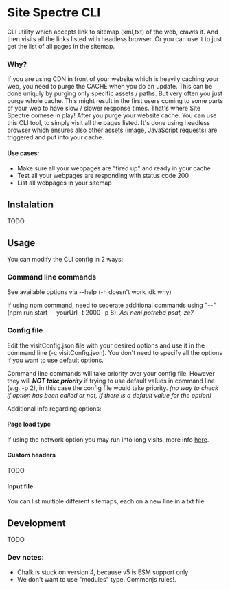 # Site Spectre CLI

CLI utility which accepts link to sitemap (xml,txt) of the web, crawls it. And then visits all the links listed with headless browser. Or you can use it to just get the list of all pages in the sitemap.

### Why?

If you are using CDN in front of your website which is heavily caching your web, you need to purge the CACHE when you do an update. This can be done uniquly by purging only specific assets / paths. But very often you just purge whole cache.
This might result in the first users coming to some parts of your web to have slow / slower response times. That's where Site Spectre comese in play! After you purge your website cache. You can use this CLI tool, to simply visit all the pages listed. It's done using headless browser which ensures also other assets (image, JavaScript requests) are triggered and put into your cache.

#### Use cases:

- Make sure all your webpages are "fired up" and ready in your cache
- Test all your webpages are responding with status code 200
- List all webpages in your sitemap

## Instalation

TODO

## Usage

You can modify the CLI config in 2 ways:

### Command line commands
See available options via --help (-h doesn't work idk why)

If using npm command, need to seperate additional commands using "--" (npm run start -- yourUrl -t 2000 -p 8). *Asi neni potreba psat, ze?*

### Config file
Edit the visitConfig.json file with your desired options and use it in the command line (-c visitConfig.json). You don't need to specify all the options if you want to use default options. 

Command line commands will take priority over your config file. However they will **_NOT take priority_** if trying to use default values in command line (e.g. -p 2), in this case the config file would take priority. *(no way to check if option has been called or not, if there is a default value for the option)*

Additional info regarding options:

#### Page load type
If using the network option you may run into long visits, more info [here](https://playwright.dev/docs/api/class-page#page-wait-for-load-state).

#### Custom headers
TODO

#### Input file
You can list multiple different sitemaps, each on a new line in a txt file.




## Development

TODO

### Dev notes:

- Chalk is stuck on version 4, because v5 is ESM support only
- We don't want to use "modules" type. Commonjs rules!.
